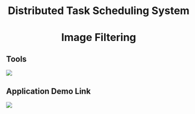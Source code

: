 
<h1 align="center">Distributed Task Scheduling System </h1>
<h1 align="center">Image Filtering</h1>
<h2>Tools</h2>
<img src="https://skillicons.dev/icons?i=java"/>
<h2>Application Demo Link</h2>
<a href="https://youtu.be/VKohmcKH5s0"/>
<img src="https://img.shields.io/badge/youtube-red?logo=youtube"/>
</a>
